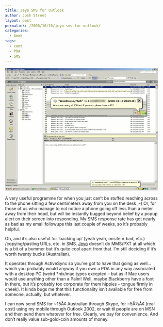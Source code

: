 ```yaml
---
title: Jeyo SMS for Outlook
author: Josh Street
layout: post
permalink: /2006/10/10/jeyo-sms-for-outlook/
categories:
  - Geek
tags:
  - cent
  - PDA
  - SMS
---
```

![Screenshot: Jeyo Mobile Extender in Outlook 2002 receiving an SMS][1]

A very useful programme for when you just can&#8217;t be stuffed reaching across to the phone sitting a few centimeters away from you on the desk ;-) Or, for those of us who manage to not notice a phone going off less than a meter away from their head, but will be instantly bugged beyond belief by a popup alert on their screen into responding. My SMS response rate has got nearly as bad as my email followups this last couple of weeks, so it&#8217;s probably helpful.

Oh, and it&#8217;s also useful for &#8216;backing up&#8217; (yeah yeah, onsite = bad, etc.) /copying/pasting URLs, etc. in SMS. [Jeyo][2] doesn&#8217;t do MMS/PXT at all which is a bit of a bummer but it&#8217;s quite cool apart from that. I&#8217;m still deciding if it&#8217;s worth twenty bucks (Australian).

It operates through ActiveSync so you&#8217;ve got to have that going as well&#8230; which you probably would anyway if you own a PDA in any way associated with a desktop PC (weird \*nix/mac types excepted &#8211; but as if Mac users would use anything other than a Palm! Well, maybe Blackberry have a foot in there, but it&#8217;s probably too corporate for them hippies &#8211; tongue firmly in cheek). It kinda bugs me that this functionality isn&#8217;t available for free from someone, actually, but whatever.

I can now send SMS for ~15Â¢ Australian through Skype, for ~5Â½Â¢ (real cost) using my mobile through Outlook 2002, or wait til people are on MSN and then send them whatever for free. Clearly, we pay for convenience. And don&#8217;t really value sub-gold-coin amounts of money.

 [1]: /blog/wp-content/2006/10/jeyo.png
 [2]: http://www.jeyo.com/